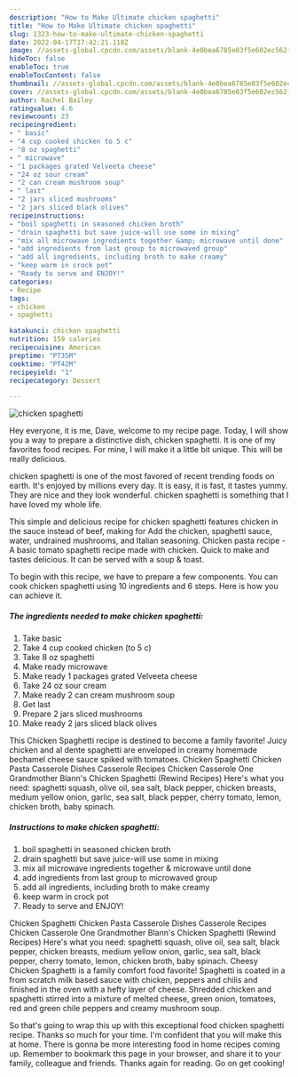 ```yaml
---
description: "How to Make Ultimate chicken spaghetti"
title: "How to Make Ultimate chicken spaghetti"
slug: 1323-how-to-make-ultimate-chicken-spaghetti
date: 2022-04-17T17:42:21.118Z
image: //assets-global.cpcdn.com/assets/blank-4e0bea6785e03f5e602ec562f230caae08da540cada707380b4fe1bbebba43da.png
hideToc: false
enableToc: true
enableTocContent: false
thumbnail: //assets-global.cpcdn.com/assets/blank-4e0bea6785e03f5e602ec562f230caae08da540cada707380b4fe1bbebba43da.png
cover: //assets-global.cpcdn.com/assets/blank-4e0bea6785e03f5e602ec562f230caae08da540cada707380b4fe1bbebba43da.png
author: Rachel Bailey
ratingvalue: 4.6
reviewcount: 23
recipeingredient:
- " basic"
- "4 cup cooked chicken to 5 c"
- "8 oz spaghetti"
- " microwave"
- "1 packages grated Velveeta cheese"
- "24 oz sour cream"
- "2 can cream mushroom soup"
- " last"
- "2 jars sliced mushrooms"
- "2 jars sliced black olives"
recipeinstructions:
- "boil spaghetti in seasoned chicken broth"
- "drain spaghetti but save juice-will use some in mixing"
- "mix all microwave ingredients together &amp; microwave until done"
- "add ingredients from last group to microwaved group"
- "add all ingredients, including broth to make creamy"
- "keep warm in crock pot"
- "Ready to serve and ENJOY!"
categories:
- Recipe
tags:
- chicken
- spaghetti

katakunci: chicken spaghetti 
nutrition: 159 calories
recipecuisine: American
preptime: "PT35M"
cooktime: "PT42M"
recipeyield: "1"
recipecategory: Dessert

---
```



![chicken spaghetti](//assets-global.cpcdn.com/assets/blank-4e0bea6785e03f5e602ec562f230caae08da540cada707380b4fe1bbebba43da.png)

Hey everyone, it is me, Dave, welcome to my recipe page. Today, I will show you a way to prepare a distinctive dish, chicken spaghetti. It is one of my favorites food recipes. For mine, I will make it a little bit unique. This will be really delicious.

chicken spaghetti is one of the most favored of recent trending foods on earth. It's enjoyed by millions every day. It is easy, it is fast, it tastes yummy. They are nice and they look wonderful. chicken spaghetti is something that I have loved my whole life.

This simple and delicious recipe for chicken spaghetti features chicken in the sauce instead of beef, making for Add the chicken, spaghetti sauce, water, undrained mushrooms, and Italian seasoning. Chicken pasta recipe - A basic tomato spaghetti recipe made with chicken. Quick to make and tastes delicious. It can be served with a soup &amp; toast.


To begin with this recipe, we have to prepare a few components. You can cook chicken spaghetti using 10 ingredients and 6 steps. Here is how you can achieve it.

<!--inarticleads1-->

##### The ingredients needed to make chicken spaghetti:

1. Take  basic
1. Take 4 cup cooked chicken (to 5 c)
1. Take 8 oz spaghetti
1. Make ready  microwave
1. Make ready 1 packages grated Velveeta cheese
1. Take 24 oz sour cream
1. Make ready 2 can cream mushroom soup
1. Get  last
1. Prepare 2 jars sliced mushrooms
1. Make ready 2 jars sliced black olives


This Chicken Spaghetti recipe is destined to become a family favorite! Juicy chicken and al dente spaghetti are enveloped in creamy homemade bechamel cheese sauce spiked with tomatoes. Chicken Spaghetti Chicken Pasta Casserole Dishes Casserole Recipes Chicken Casserole One Grandmother Blann&#39;s Chicken Spaghetti (Rewind Recipes) Here&#39;s what you need: spaghetti squash, olive oil, sea salt, black pepper, chicken breasts, medium yellow onion, garlic, sea salt, black pepper, cherry tomato, lemon, chicken broth, baby spinach. 

<!--inarticleads2-->

##### Instructions to make chicken spaghetti:

1. boil spaghetti in seasoned chicken broth
1. drain spaghetti but save juice-will use some in mixing
1. mix all microwave ingredients together &amp; microwave until done
1. add ingredients from last group to microwaved group
1. add all ingredients, including broth to make creamy
1. keep warm in crock pot
1. Ready to serve and ENJOY!

Chicken Spaghetti Chicken Pasta Casserole Dishes Casserole Recipes Chicken Casserole One Grandmother Blann&#39;s Chicken Spaghetti (Rewind Recipes) Here&#39;s what you need: spaghetti squash, olive oil, sea salt, black pepper, chicken breasts, medium yellow onion, garlic, sea salt, black pepper, cherry tomato, lemon, chicken broth, baby spinach. Cheesy Chicken Spaghetti is a family comfort food favorite! Spaghetti is coated in a from scratch milk based sauce with chicken, peppers and chilis and finished in the oven with a hefty layer of cheese. Shredded chicken and spaghetti stirred into a mixture of melted cheese, green onion, tomatoes, red and green chile peppers and creamy mushroom soup. 

So that's going to wrap this up with this exceptional food chicken spaghetti recipe. Thanks so much for your time. I'm confident that you will make this at home. There is gonna be more interesting food in home recipes coming up. Remember to bookmark this page in your browser, and share it to your family, colleague and friends. Thanks again for reading. Go on get cooking!
